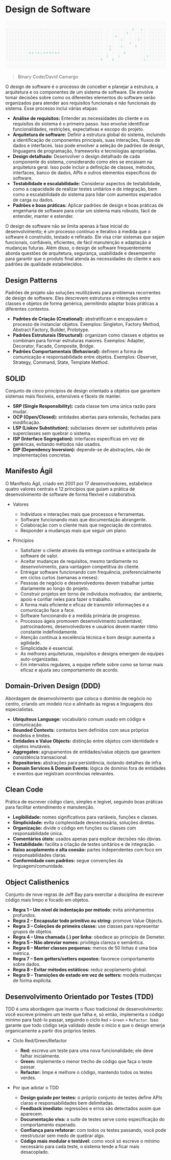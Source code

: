 # Design de Software

![](/SoftwareDevelopment/Image.png)

> Binary Code/David Camargo

O design de software é o processo de conceber e planejar a estrutura, a arquitetura e os componentes de um sistema de software. Ele envolve tomar decisões sobre como os diferentes elementos do software serão organizados para atender aos requisitos funcionais e não funcionais do sistema. Esse processo inclui várias etapas:

- **Análise de requisitos:** Entender as necessidades do cliente e os requisitos do sistema é o primeiro passo. Isso envolve identificar funcionalidades, restrições, expectativas e escopo do projeto.
- **Arquitetura de software:** Definir a estrutura global do sistema, incluindo a identificação de componentes principais, suas interações, fluxos de dados e interfaces. Isso pode envolver a seleção de padrões de design, linguagens de programação, frameworks e tecnologias apropriadas.
- **Design detalhado:** Desenvolver o design detalhado de cada componente do sistema, considerando como eles se encaixam na arquitetura geral. Isso pode incluir a definição de classes, métodos, interfaces, banco de dados, APIs e outros elementos específicos do software.
- **Testabilidade e escalabilidade:** Considerar aspectos de testabilidade, como a capacidade de realizar testes unitários e de integração, bem como a escalabilidade do sistema para lidar com aumentos esperados de carga ou dados.
- **Padrões e boas práticas:** Aplicar padrões de design e boas práticas de engenharia de software para criar um sistema mais robusto, fácil de entender, manter e estender.

O design de software não se limita apenas à fase inicial do desenvolvimento; é um processo contínuo e iterativo à medida que o software é construído, testado e refinado. Ele visa criar sistemas que sejam funcionais, confiáveis, eficientes, de fácil manutenção e adaptação a mudanças futuras. Além disso, o design de software frequentemente aborda questões de arquitetura, segurança, usabilidade e desempenho para garantir que o produto final atenda às necessidades do cliente e aos padrões de qualidade estabelecidos.

## Design Patterns
Padrões de projeto são soluções reutilizáveis para problemas recorrentes de design de software. Eles descrevem estruturas e interações entre classes e objetos de forma genérica, permitindo adaptar boas práticas a diferentes contextos.

- **Padrões de Criação (Creational):** abstratificam e encapsulam o processo de instanciar objetos. Exemplos: Singleton, Factory Method, Abstract Factory, Builder, Prototype.
- **Padrões Estruturais (Structural):** organizam como classes e objetos se combinam para formar estruturas maiores. Exemplos: Adapter, Decorator, Facade, Composite, Bridge.
- **Padrões Comportamentais (Behavioral):** definem a forma de comunicação e responsabilidade entre objetos. Exemplos: Observer, Strategy, Command, State, Template Method.

## SOLID
Conjunto de cinco princípios de design orientado a objetos que garantem sistemas mais flexíveis, extensíveis e fáceis de manter.

- **SRP (Single Responsibility):** cada classe tem uma única razão para mudar.
- **OCP (Open/Closed):** entidades abertas para extensão, fechadas para modificação.
- **LSP (Liskov Substitution):** subclasses devem ser substituíveis pelas superclasses sem quebrar o sistema.
- **ISP (Interface Segregation):** interfaces específicas em vez de genéricas, evitando métodos não usados.
- **DIP (Dependency Inversion):** depende-se de abstrações, não de implementações concretas.

## Manifesto Ágil
O Manifesto Ágil, criado em 2001 por 17 desenvolvedores, estabelece quatro valores centrais e 12 princípios que guiam a prática de desenvolvimento de software de forma flexível e colaborativa.

- Valores
    - Indivíduos e interações mais que processos e ferramentas.
    - Software funcionando mais que documentação abrangente.
    - Colaboração com o cliente mais que negociação de contratos.
    - Responder a mudanças mais que seguir um plano.

- Princípios
    - Satisfazer o cliente através da entrega contínua e antecipada de software de valor.
    - Aceitar mudanças de requisitos, mesmo tardiamente no desenvolvimento, para vantagem competitiva do cliente.
    - Entregar software funcionando com frequência, preferencialmente em ciclos curtos (semanas a meses).
    - Pessoas de negócio e desenvolvedores devem trabalhar juntas diariamente ao longo do projeto.
    - Construir projetos em torno de indivíduos motivados; dar ambiente, apoio e confiar neles para fazer o trabalho.
    - A forma mais eficiente e eficaz de transmitir informações é a comunicação face a face.
    - Software funcionando é a medida primária de progresso.
    - Processos ágeis promovem desenvolvimento sustentável; patrocinadores, desenvolvedores e usuários devem manter ritmo constante indefinidamente.
    - Atenção contínua à excelência técnica e bom design aumenta a agilidade.
    - Simplicidade é essencial.
    - As melhores arquiteturas, requisitos e designs emergem de equipes auto-organizadas.
    - Em intervalos regulares, a equipe reflete sobre como se tornar mais eficaz e ajusta seu comportamento de acordo.

## Domain-Driven Design (DDD)
Abordagem de desenvolvimento que coloca o domínio de negócio no centro, criando um modelo rico e alinhado às regras e linguagens dos especialistas.

- **Ubiquitous Language:** vocabulário comum usado em código e comunicação.
- **Bounded Contexts:** contextos bem definidos com seus próprios modelos e limites.
- **Entidades e Value Objects:** distinção entre objetos com identidade e objetos imutáveis.
- **Aggregates:** agrupamentos de entidades/value objects que garantem consistência transacional.
- **Repositories:** abstrações para persistência, isolando detalhes de infra.
- **Domain Services & Domain Events:** lógica de domínio fora de entidades e eventos que registram ocorrências relevantes.

## Clean Code
Prática de escrever código claro, simples e legível, seguindo boas práticas para facilitar entendimento e manutenção.

- **Legibilidade:** nomes significativos para variáveis, funções e classes.
- **Simplicidade:** evita complexidade desnecessária, soluções diretas.
- **Organização:** divide o código em funções ou classes com responsabilidade única.
- **Comentários úteis:** usados apenas para explicar decisões não óbvias.
- **Testabilidade:** facilita a criação de testes unitários e de integração.
- **Baixo acoplamento e alta coesão:** partes independentes com foco em responsabilidades claras.
- **Conformidade com padrões:** segue convenções da linguagem/comunidade.

## Object Calisthenics
Conjunto de nove regras de Jeff Bay para exercitar a disciplina de escrever código mais limpo e focado em objetos.

- **Regra 1 – Um nível de indentação por método:** evita aninhamentos profundos.
- **Regra 2 – Encapsular todo primitivo ou string:** promove Value Objects.
- **Regra 3 – Coleções de primeira classe:** use classes para representar grupos de objetos.
- **Regra 4 – Uma chamada (.) por linha:** obedece ao princípio de Demeter.
- **Regra 5 – Não abreviar nomes:** privilégia clareza e semântica.
- **Regra 6 – Manter classes pequenas:** menos de 50 linhas é uma boa métrica.
- **Regra 7 – Sem getters/setters expostos:** favorece comportamento sobre dados.
- **Regra 8 – Evitar métodos estáticos:** reduz acoplamento global.
- **Regra 9 – Transições de estado em vez de setters:** modela mudanças de forma explícita.

## Desenvolvimento Orientado por Testes (TDD)
TDD é uma abordagem que inverte o fluxo tradicional de desenvolvimento: você escreve primeiro um teste que falha e, só então, implementa o código mínimo para fazê-lo passar, seguindo o ciclo `Red` `>` `Green` `>` `Refactor`. Isso garante que todo código seja validado desde o início e que o design emerja organicamente a partir dos próprios testes.

- Ciclo Red/Green/Refactor
    - **Red:** escreva um teste para uma nova funcionalidade; ele deve falhar inicialmente.
    - **Green:** implemente o menor trecho de código que faça o teste passar.
    - **Refactor:** limpe e melhore o código, mantendo todos os testes verdes.

- Por que adotar o TDD
    - **Design guiado por testes:** o próprio conjunto de testes define APIs claras e responsabilidades bem delimitadas.
    - **Feedback imediato:** regressões e erros são detectados assim que aparecem.
    - **Documentação viva:** a suíte de testes serve como especificação do comportamento esperado.
    - **Confiança para refatorar:** com todos os testes passando, você pode reestruturar sem medo de quebrar algo.
    - **Código mais modular e testável:** como você só escreve o mínimo necessário para cada teste, o sistema tende a ficar mais desacoplado.
